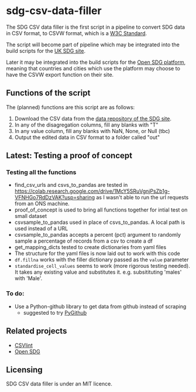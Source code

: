 # sdg-csv-data-filler

The SDG CSV data filler is the first script in a pipeline to convert SDG data in CSV format, to CSVW format, which is a [W3C Standard](https://www.w3.org/standards/). 

The script will become part of pipeline which may be integrated into the build scripts for the [UK SDG site](https://sdgdata.gov.uk/). 

Later it may be integrated into the build scripts for the [Open SDG platform](https://open-sdg.org/), meaning that countries and cities which use the platform may choose to have the CSVW export function on their site. 

## Functions of the script

The (planned) functions are this script are as follows:
1. Download the CSV data from the [data repository of the SDG site](https://github.com/ONSdigital/sdg-data).
2. In any of the disagregation columns, fill any blanks with "T"
3. In any value column, fill any blanks with NaN, None, or Null (tbc)
4. Output the edited data in CSV format to a folder called "out"

## Latest: Testing a proof of concept

### Testing all the functions

* find_csv_urls and csvs_to_pandas are tested in https://colab.research.google.com/drive/1McY5SRuVgnjPsZb1g-VFNHGo7RdDzVAK?usp=sharing as I wasn't able to run the url requests from an ONS machine.
* proof_of_concept is used to bring all functions together for intial test on small dataset
* csvsample_to_pandas used in place of csvs_to_pandas. A local path is used instead of a URL
* csvsample_to_pandas accepts a percent (pct) argument to randomly sample a percentage of records from a csv to create a df
* get_mapping_dicts tested to create dictionaries from yaml files
* The structure for the yaml files is now laid out to work with this code
* `df.fillna` works with the filler dictionary passed as the `value` parameter
* `standardise_cell_values` seems to work (more rigorous testing needed). It takes any existing value and substitutes it. e.g. subsitituting 'males' with 'Male'. 

### To do:
- Use a Python-github library to get data from github instead of scraping
  - suggested to try [PyGithub](https://pygithub.readthedocs.io/en/latest/introduction.html)

## Related projects

* [CSVlint](https://github.com/GSS-Cogs/csvlint.rb)
* [Open SDG](https://open-sdg.org/)

## Licensing

SDG CSV data filler is under an MIT licence.
